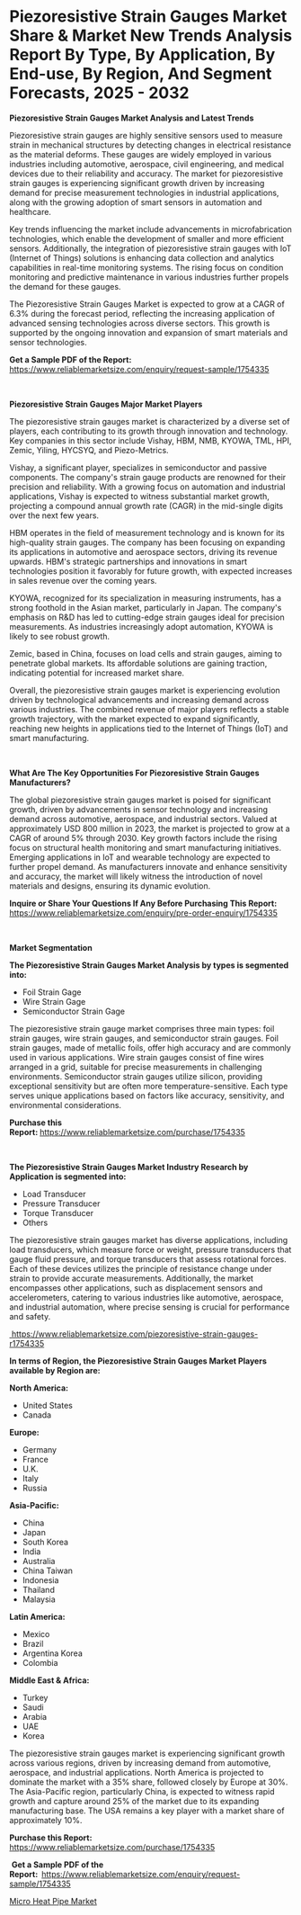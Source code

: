 <p><h1>Piezoresistive Strain Gauges Market Share & Market New Trends Analysis Report By Type, By Application, By End-use, By Region, And Segment Forecasts, 2025 - 2032</h1></p><p><strong>Piezoresistive Strain Gauges Market Analysis and Latest Trends</strong></p>
<p><p>Piezoresistive strain gauges are highly sensitive sensors used to measure strain in mechanical structures by detecting changes in electrical resistance as the material deforms. These gauges are widely employed in various industries including automotive, aerospace, civil engineering, and medical devices due to their reliability and accuracy. The market for piezoresistive strain gauges is experiencing significant growth driven by increasing demand for precise measurement technologies in industrial applications, along with the growing adoption of smart sensors in automation and healthcare.</p><p>Key trends influencing the market include advancements in microfabrication technologies, which enable the development of smaller and more efficient sensors. Additionally, the integration of piezoresistive strain gauges with IoT (Internet of Things) solutions is enhancing data collection and analytics capabilities in real-time monitoring systems. The rising focus on condition monitoring and predictive maintenance in various industries further propels the demand for these gauges. </p><p>The Piezoresistive Strain Gauges Market is expected to grow at a CAGR of 6.3% during the forecast period, reflecting the increasing application of advanced sensing technologies across diverse sectors. This growth is supported by the ongoing innovation and expansion of smart materials and sensor technologies.</p></p>
<p><strong>Get a Sample PDF of the Report:&nbsp;</strong> <a href="https://www.reliablemarketsize.com/enquiry/request-sample/1754335?utm_campaign=1743&utm_medium=2&utm_source=Github&utm_content=ia&utm_term=10022025&utm_id=piezoresistive-strain-gauges">https://www.reliablemarketsize.com/enquiry/request-sample/1754335</a></p>
<p>&nbsp;</p>
<p><strong>Piezoresistive Strain Gauges Major Market Players</strong></p>
<p><p>The piezoresistive strain gauges market is characterized by a diverse set of players, each contributing to its growth through innovation and technology. Key companies in this sector include Vishay, HBM, NMB, KYOWA, TML, HPI, Zemic, Yiling, HYCSYQ, and Piezo-Metrics.</p><p>Vishay, a significant player, specializes in semiconductor and passive components. The company's strain gauge products are renowned for their precision and reliability. With a growing focus on automation and industrial applications, Vishay is expected to witness substantial market growth, projecting a compound annual growth rate (CAGR) in the mid-single digits over the next few years.</p><p>HBM operates in the field of measurement technology and is known for its high-quality strain gauges. The company has been focusing on expanding its applications in automotive and aerospace sectors, driving its revenue upwards. HBM's strategic partnerships and innovations in smart technologies position it favorably for future growth, with expected increases in sales revenue over the coming years.</p><p>KYOWA, recognized for its specialization in measuring instruments, has a strong foothold in the Asian market, particularly in Japan. The company's emphasis on R&D has led to cutting-edge strain gauges ideal for precision measurements. As industries increasingly adopt automation, KYOWA is likely to see robust growth.</p><p>Zemic, based in China, focuses on load cells and strain gauges, aiming to penetrate global markets. Its affordable solutions are gaining traction, indicating potential for increased market share.</p><p>Overall, the piezoresistive strain gauges market is experiencing evolution driven by technological advancements and increasing demand across various industries. The combined revenue of major players reflects a stable growth trajectory, with the market expected to expand significantly, reaching new heights in applications tied to the Internet of Things (IoT) and smart manufacturing.</p></p>
<p>&nbsp;</p>
<p><strong>What Are The Key Opportunities For Piezoresistive Strain Gauges Manufacturers?</strong></p>
<p><p>The global piezoresistive strain gauges market is poised for significant growth, driven by advancements in sensor technology and increasing demand across automotive, aerospace, and industrial sectors. Valued at approximately USD 800 million in 2023, the market is projected to grow at a CAGR of around 5% through 2030. Key growth factors include the rising focus on structural health monitoring and smart manufacturing initiatives. Emerging applications in IoT and wearable technology are expected to further propel demand. As manufacturers innovate and enhance sensitivity and accuracy, the market will likely witness the introduction of novel materials and designs, ensuring its dynamic evolution.</p></p>
<p><strong>Inquire or Share Your Questions If Any Before Purchasing This Report:</strong> <a href="https://www.reliablemarketsize.com/enquiry/pre-order-enquiry/1754335?utm_campaign=1743&utm_medium=2&utm_source=Github&utm_content=ia&utm_term=10022025&utm_id=piezoresistive-strain-gauges">https://www.reliablemarketsize.com/enquiry/pre-order-enquiry/1754335</a></p>
<p>&nbsp;</p>
<p><strong>Market Segmentation</strong></p>
<p><strong>The Piezoresistive Strain Gauges Market Analysis by types is segmented into:</strong></p>
<p><ul><li>Foil Strain Gage</li><li>Wire Strain Gage</li><li>Semiconductor Strain Gage</li></ul></p>
<p><p>The piezoresistive strain gauge market comprises three main types: foil strain gauges, wire strain gauges, and semiconductor strain gauges. Foil strain gauges, made of metallic foils, offer high accuracy and are commonly used in various applications. Wire strain gauges consist of fine wires arranged in a grid, suitable for precise measurements in challenging environments. Semiconductor strain gauges utilize silicon, providing exceptional sensitivity but are often more temperature-sensitive. Each type serves unique applications based on factors like accuracy, sensitivity, and environmental considerations.</p></p>
<p><strong>Purchase this Report:&nbsp;</strong><a href="https://www.reliablemarketsize.com/purchase/1754335?utm_campaign=1743&utm_medium=2&utm_source=Github&utm_content=ia&utm_term=10022025&utm_id=piezoresistive-strain-gauges">https://www.reliablemarketsize.com/purchase/1754335</a></p>
<p>&nbsp;</p>
<p><strong>The Piezoresistive Strain Gauges Market Industry Research by Application is segmented into:</strong></p>
<p><ul><li>Load Transducer</li><li>Pressure Transducer</li><li>Torque Transducer</li><li>Others</li></ul></p>
<p><p>The piezoresistive strain gauges market has diverse applications, including load transducers, which measure force or weight, pressure transducers that gauge fluid pressure, and torque transducers that assess rotational forces. Each of these devices utilizes the principle of resistance change under strain to provide accurate measurements. Additionally, the market encompasses other applications, such as displacement sensors and accelerometers, catering to various industries like automotive, aerospace, and industrial automation, where precise sensing is crucial for performance and safety.</p></p>
<p><a href="https://www.reliablemarketsize.com/piezoresistive-strain-gauges-r1754335?utm_campaign=1743&utm_medium=2&utm_source=Github&utm_content=ia&utm_term=10022025&utm_id=piezoresistive-strain-gauges">&nbsp;https://www.reliablemarketsize.com/piezoresistive-strain-gauges-r1754335</a></p>
<p><strong>In terms of Region, the Piezoresistive Strain Gauges Market Players available by Region are:</strong></p>
<p>
    <p> <strong> North America: </strong>
        <ul>
            <li>United States</li>
            <li>Canada</li>
        </ul>
        </p> 
    <p> <strong> Europe: </strong>
        <ul>
            <li>Germany</li>
            <li>France</li>
            <li>U.K.</li>
            <li>Italy</li>
            <li>Russia</li>
        </ul>
        </p> 
    <p> <strong> Asia-Pacific: </strong>
        <ul>
            <li>China</li>
            <li>Japan</li>
            <li>South Korea</li>
            <li>India</li>
            <li>Australia</li>
            <li>China Taiwan</li>
            <li>Indonesia</li>
            <li>Thailand</li>
            <li>Malaysia</li>
        </ul>
        </p> 
    <p> <strong> Latin America: </strong>
        <ul>
            <li>Mexico</li>
            <li>Brazil</li>
            <li>Argentina Korea</li>
            <li>Colombia</li>
        </ul>
        </p> 
    <p> <strong> Middle East & Africa: </strong>
        <ul>
            <li>Turkey</li>
            <li>Saudi</li>
            <li>Arabia</li>
            <li>UAE</li>
            <li>Korea</li>
        </ul>
    </p>
    </p>
<p><p>The piezoresistive strain gauges market is experiencing significant growth across various regions, driven by increasing demand from automotive, aerospace, and industrial applications. North America is projected to dominate the market with a 35% share, followed closely by Europe at 30%. The Asia-Pacific region, particularly China, is expected to witness rapid growth and capture around 25% of the market due to its expanding manufacturing base. The USA remains a key player with a market share of approximately 10%.</p></p>
<p><strong>Purchase this Report: </strong><a href="https://www.reliablemarketsize.com/purchase/1754335?utm_campaign=1743&utm_medium=2&utm_source=Github&utm_content=ia&utm_term=10022025&utm_id=piezoresistive-strain-gauges">https://www.reliablemarketsize.com/purchase/1754335</a></p>
<p>&nbsp;<strong>Get a Sample PDF of the Report:&nbsp;&nbsp;</strong><a href="https://www.reliablemarketsize.com/enquiry/request-sample/1754335?utm_campaign=1743&utm_medium=2&utm_source=Github&utm_content=ia&utm_term=10022025&utm_id=piezoresistive-strain-gauges">https://www.reliablemarketsize.com/enquiry/request-sample/1754335</a></p>
<p><strong></strong></p>
<p><p><a href="https://github.com/mookiesville/Market-Research-Report-List-1/blob/main/micro-heat-pipe-market.md?utm_campaign=1743&utm_medium=2&utm_source=Github&utm_content=ia&utm_term=10022025&utm_id=piezoresistive-strain-gauges">Micro Heat Pipe Market</a></p></p>